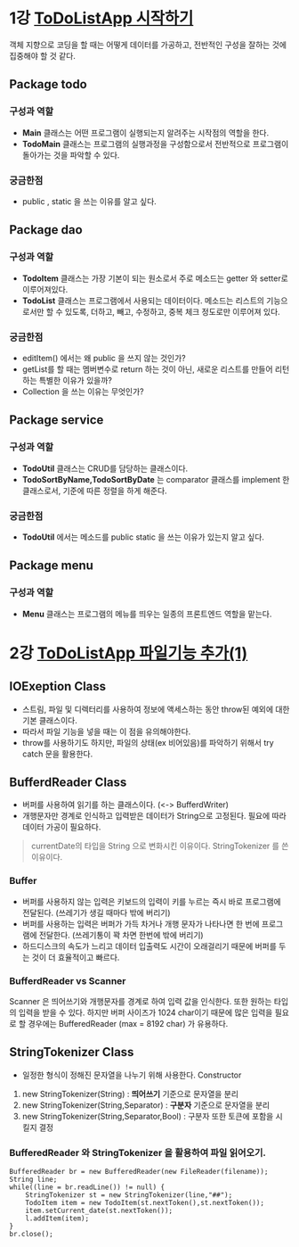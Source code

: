 # 1강 [ToDoListApp 시작하기](https://www.youtube.com/watch?v=alpgDkyjW5s/)

객체 지향으로 코딩을 할 때는 어떻게 데이터를 가공하고, 전반적인 구성을 잘하는 것에 집중해야 할 것 같다. 
## Package todo
### 구성과 역할
- __Main__ 클래스는 어떤 프로그램이 실행되는지 알려주는 시작점의 역할을 한다.
- __TodoMain__ 클래스는 프로그램의 실행과정을 구성함으로서 전반적으로 프로그램이 돌아가는 것을 파악할 수 있다.
### 궁금한점 
- public , static 을 쓰는 이유를 알고 싶다. 
## Package dao 
### 구성과 역할
- __TodoItem__ 클래스는 가장 기본이 되는 원소로서 주로 메소드는 getter 와 setter로 이루어져있다. 
- __TodoList__ 클래스는 프로그램에서 사용되는 데이터이다. 메소드는 리스트의 기능으로서만 할 수 있도록, 더하고, 빼고, 수정하고, 중복 체크 정도로만 이루어져 있다.
### 궁금한점 
- editItem() 에서는 왜 public 을 쓰지 않는 것인가? 
- getList를 할 때는 멤버변수로 return 하는 것이 아닌, 새로운 리스트를 만들어 리턴하는 특별한 이유가 있을까?
- Collection 을 쓰는 이유는 무엇인가? 
## Package service 
### 구성과 역할
- __TodoUtil__ 클래스는 CRUD를 담당하는 클래스이다.
- __TodoSortByName,TodoSortByDate__ 는 comparator 클래스를 implement 한 클래스로서, 기준에 따른 정렬을 하게 해준다.
### 궁금한점 
- __TodoUtil__ 에서는 메소드를 public static 을 쓰는 이유가 있는지 알고 싶다. 
## Package menu
### 구성과 역할
- __Menu__ 클래스는 프로그램의 메뉴를 띄우는 일종의 프론트엔드 역할을 맡는다. 

# 2강 [ToDoListApp 파일기능 추가(1)](https://www.youtube.com/watch?v=hVeF1-WJZJw&list=PLoJdZ7VvEiRM4lw8htJg7qsDoHILpvfLP&index=2)

## IOExeption Class
- 스트림, 파일 및 디렉터리를 사용하여 정보에 액세스하는 동안 throw된 예외에 대한 기본 클래스이다.
- 따라서 파일 기능을 넣을 때는 이 점을 유의해야한다. 
- throw를 사용하기도 하지만, 파일의 상태(ex 비어있음)를 파악하기 위해서  try catch 문을 활용한다. 

## BufferdReader Class 
- 버퍼를 사용하여 읽기를 하는 클래스이다. (<-> BufferdWriter)
- 개행문자만 경계로 인식하고 입력받은 데이터가 String으로 고정된다. 필요에 따라 데이터 가공이 필요하다.
> currentDate의 타입을 String 으로 변화시킨 이유이다. 
> StringTokenizer 를 쓴 이유이다. 
### Buffer
- 버퍼를 사용하지 않는 입력은 키보드의 입력이 키를 누르는 즉시 바로 프로그램에 전달된다. (쓰레기가 생길 때마다 밖에 버리기)
- 버퍼를 사용하는 입력은 버퍼가 가득 차거나 개행 문자가 나타나면 한 번에 프로그램에 전달한다. (쓰레기통이 꽉 차면 한번에 밖에 버리기)
- 하드디스크의 속도가 느리고 데이터 입출력도 시간이 오래걸리기 때문에 버퍼를 두는 것이 더 효율적이고 빠르다. 
### BufferdReader vs Scanner 
Scanner 은 띄어쓰기와 개행문자를 경계로 하여 입력 값을 인식한다. 
또한 원하는 타입의 입력을 받을 수 있다. 
하지만 버퍼 사이즈가 1024 char이기 때문에 많은 입력을 필요로 할 경우에는 BufferedReader (max = 8192 char) 가 유용하다. 

## StringTokenizer Class
- 일정한 형식이 정해진 문자열을 나누기 위해 사용한다. 
Constructor
1. new StringTokenizer(String) : __띄어쓰기__ 기준으로 문자열을 분리
2. new StringTokenizer(String,Separator) : __구분자__ 기준으로 문자열을 분리
3. new StringTokenizer(String,Separator,Bool) : 구분자 또한 토큰에 포함을 시킬지 결정

### BufferedReader 와 StringTokenizer 을 활용하여 파일 읽어오기. 
```
BufferedReader br = new BufferedReader(new FileReader(filename));
String line;
while((line = br.readLine()) != null) {
	StringTokenizer st = new StringTokenizer(line,"##");
	TodoItem item = new TodoItem(st.nextToken(),st.nextToken());
	item.setCurrent_date(st.nextToken());
	l.addItem(item);
}
br.close();
```